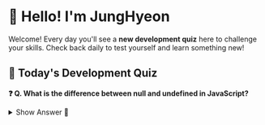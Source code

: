 # 👋 Hello! I'm JungHyeon

Welcome! Every day you'll see a **new development quiz** here to challenge your skills.
Check back daily to test yourself and learn something new!

## 🧩 Today's Development Quiz

<!--START_SECTION:quiz-->

**❓ Q. What is the difference between null and undefined in JavaScript?**

<details>
<summary>Show Answer 👀</summary>
<p>null: intentional absence, undefined: variable declared but not assigned</p>
</details>
<!--END_SECTION:quiz-->
